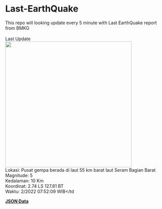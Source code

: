 # Last-EarthQuake
This repo will looking update every 5 minute with Last EarthQuake report from BMKG
<br>
<br>
Last Update
<br>
<img src="https://ews.bmkg.go.id/TEWS/data/20221223075209.mmi.jpg" width="400"/>
<br>
Lokasi: Pusat gempa berada di laut 55 km barat laut Seram Bagian Barat <br>
Magnitude: 5 <br>
Kedalaman: 10 Km <br>
Koordinat: 2.74 LS 127.81 BT <br>
Waktu: 2/2022 07:52:09 WIB</td <br>

<a href="./data/data.json">**JSON Data**</a>
